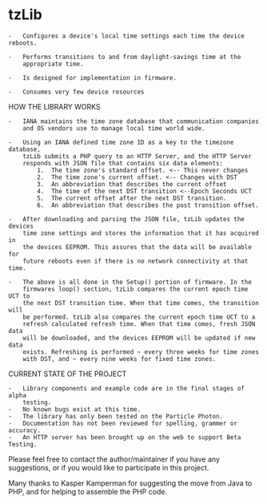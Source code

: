 # tzLib


	- 	Configures a device's local time settings each time the device reboots.

	-	Performs transitions to and from daylight-savings time at the
		appropriate time.

	-	Is designed for implementation in firmware.

	-	Consumes very few device resources


HOW THE LIBRARY WORKS 

	-	IANA maintains the time zone database that communication companies
		and OS vendors use to manage local time world wide. 

	-	Using an IANA defined time zone ID as a key to the timezone database,
		tzLib submits a PHP query to an HTTP Server, and the HTTP Server
		responds with JSON file that contains six data elements:
			1.  The time zone's standard offset. <-- This never changes
			2.  The time zone's current offset. <-- Changes with DST
			3.  An abbreviation that describes the current offset
			4.  The time of the next DST transition <--Epoch Seconds UCT
			5.  The current offset after the next DST transition.
			6.  An abbreviation that describes the post transition offset.

	-	After downloading and parsing the JSON file, tzLib updates the devices
		time zone settings and stores the information that it has acquired in
		the devices EEPROM. This assures that the data will be available for 
		future reboots even if there is no network connectivity at that time.

	-	The above is all done in the Setup() portion of firmware. In the 
		firmwares loop() section, tzLib compares the current epoch time UCT to 
		the next DST transition time. When that time comes, the transition will
		be performed. tzLib also compares the current epoch time UCT to a
		refresh calculated refresh time. When that time comes, fresh JSON data 
		will be downloaded, and the devices EEPROM will be updated if new data 
		exists. Refreshing is performed ~ every three weeks for time zones
		with DST, and ~ every nine weeks for fixed time zones.
	

CURRENT STATE OF THE PROJECT

	-	Library components and example code are in the final stages of alpha
		testing.
	-	No known bugs exist at this time.
	-	The library has only been tested on the Particle Photon.
	-	Documentation has not been reviewed for spelling, grammer or accuracy.
	-	An HTTP server has been brought up on the web to support Beta Testing.

Please feel free to contact the author/maintainer if you have any suggestions,
or if you would like to participate in this project.

Many thanks to Kasper Kamperman for suggesting the move from Java to PHP, and
for helping to assemble the PHP code.





